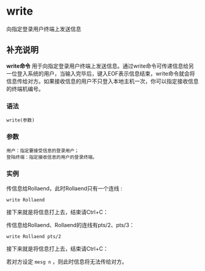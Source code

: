 #  write

向指定登录用户终端上发送信息

##  补充说明

**write命令**
用于向指定登录用户终端上发送信息。通过write命令可传递信息给另一位登入系统的用户，当输入完毕后，键入EOF表示信息结束，write命令就会将信息传给对方。如果接收信息的用户不只登入本地主机一次，你可以指定接收信息的终端机编号。

###  语法

    
    
    write(参数)
    

###  参数

    
    
    用户：指定要接受信息的登录用户；
    登陆终端：指定接收信息的用户的登录终端。
    

###  实例

传信息给Rollaend，此时Rollaend只有一个连线 :

    
    
    write Rollaend
    

接下来就是将信息打上去，结束请Ctrl+C：

传信息给Rollaend、Rollaend的连线有pts/2、pts/3：

    
    
    write Rollaend pts/2
    

接下来就是将信息打上去，结束请Ctrl+C：

若对方设定 ` mesg n ` ，则此时信息将无法传给对方。

